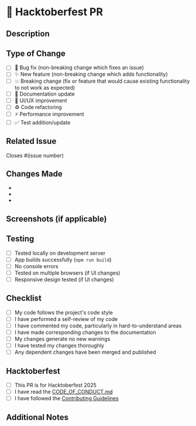 # 🎃 Hacktoberfest PR

## Description
<!-- Provide a clear and concise description of your changes -->

## Type of Change
<!-- Mark the relevant option with an 'x' -->
- [ ] 🐛 Bug fix (non-breaking change which fixes an issue)
- [ ] ✨ New feature (non-breaking change which adds functionality)
- [ ] 💥 Breaking change (fix or feature that would cause existing functionality to not work as expected)
- [ ] 📝 Documentation update
- [ ] 🎨 UI/UX improvement
- [ ] ♻️ Code refactoring
- [ ] ⚡ Performance improvement
- [ ] ✅ Test addition/update

## Related Issue
<!-- Link to the issue this PR addresses -->
Closes #(issue number)

## Changes Made
<!-- List the key changes you made -->
- 
- 
- 

## Screenshots (if applicable)
<!-- Add screenshots for UI changes -->

## Testing
<!-- Describe the tests you ran to verify your changes -->
- [ ] Tested locally on development server
- [ ] App builds successfully (`npm run build`)
- [ ] No console errors
- [ ] Tested on multiple browsers (if UI changes)
- [ ] Responsive design tested (if UI changes)

## Checklist
<!-- Mark completed items with an 'x' -->
- [ ] My code follows the project's code style
- [ ] I have performed a self-review of my code
- [ ] I have commented my code, particularly in hard-to-understand areas
- [ ] I have made corresponding changes to the documentation
- [ ] My changes generate no new warnings
- [ ] I have tested my changes thoroughly
- [ ] Any dependent changes have been merged and published

## Hacktoberfest
<!-- If this is a Hacktoberfest contribution -->
- [ ] This PR is for Hacktoberfest 2025
- [ ] I have read the [CODE_OF_CONDUCT.md](../CODE_OF_CONDUCT.md)
- [ ] I have followed the [Contributing Guidelines](../README.md#-contributing)

## Additional Notes
<!-- Add any other context about the PR here -->
